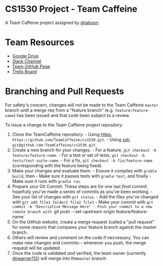# CS1530 Project - Team Caffeine

A Team Caffeine project assigned by [@laboon](http://www.github.com/laboon).

# Team Resources

  - [Google Drive](https://drive.google.com/drive/folders/0B4yNvwkqZ_goN0pxNGlCaFo1aFE)
  - [Slack Channel](https://teamkaffeine.slack.com)
  - [Team GitHub Page](https://github.com/TeamCaffeine)
  - [Trello Board](https://trello.com/team_caffeine)

# Branching and Pull Requests

For safety's concern, changes will not be made to the Team Caffeine `master`
branch until a merge req from a "feature branch" (e.g. `feature/feature-name`)
has been issued and that code been subject to a review.

To issue a change to the Team Caffeine project repository:

  1. Clone the TeamCaffeine repository.
    - Using [https](), `https://github.com/TeamCaffeine/cs1530.git`.
    - Using [ssh](), `git@github.com:TeamCaffeine/cs1530.git`.
  2. Create a new branch for your changes.
    - For a feature, `git checkout -b feature/feature-name`.
    - For a test or set of tests, `git checkout -b tests/test-suite-name`.
    - For a fix, `git checkout -b fix/feature-name` (corresponding with the feature being fixed).
  3. Make your changes and evaluate them.
    - Ensure it compiles with `gradle build`, then
    - Make sure it passes tests with `gradle test`, and finally
    - Make sure it runs with `gradle run`.
  4. Prepare your Git Commit. These steps are for one last _final_ commit,
  hopefully you've made a series of commits as you've been working.
    - See your list of changes with `git status`.
    - Add the files you've changed with `git add file1 folder2 file2 file3`
    - Make your commit with `git commit -m "Descriptive Message Here"
    - Push your commit to a new remote branch with `git push --set-upstream origin feature/feature-name`
  6. On the GitHub website, create a merge request (called a "pull request" for
  some reason) that compares your feature branch against the master branch.
  7. Others will review and comment on the code if neccessary. You can make new
  changes and commits-- whenever you push, the merge request will be updated.
  8. Once the code is validated _and_ verified, the team owner (currently
  [@jwarner112](http://www.github.com/jwarner112)) will merge into the`master`
  branch.
